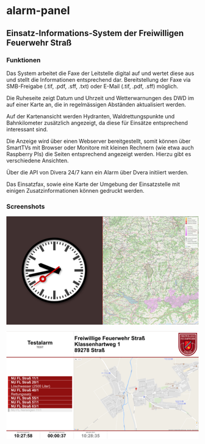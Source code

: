 # alarm-panel

## Einsatz-Informations-System der Freiwilligen Feuerwehr Straß

### Funktionen

Das System arbeitet die Faxe der Leitstelle digital auf und wertet diese aus und stellt die Informationen entsprechend dar. Bereitstellung der Faxe via SMB-Freigabe (.tif, .pdf, .sff, .txt) oder E-Mail (.tif, .pdf, .sff) möglich.

Die Ruheseite zeigt Datum und Uhrzeit und Wetterwarnungen des DWD im auf einer Karte an, die in regelmässigen Abständen aktualisiert werden.

Auf der Kartenansicht werden Hydranten, Waldrettungspunkte und Bahnkilometer zusätzlich angezeigt, da diese für Einsätze entsprechend interessant sind.

Die Anzeige wird über einen Webserver bereitgestellt, somit können über SmartTVs mit Browser oder Monitore mit kleinen Rechnern (wie etwa auch Raspberry PIs) die Seiten entsprechend angezeigt werden. Hierzu gibt es verschiedene Ansichten.

Über die API von Divera 24/7 kann ein Alarm über Dvera initiiert werden.

Das Einsatzfax, sowie eine Karte der Umgebung der Einsatzstelle mit einigen Zusatzinformationen können gedruckt werden.

### Screenshots

![Idle Dsiplay](https://github.com/bboxy/alarm-panel/raw/master/screenshots/idle.png)

![Active Dsiplay](https://github.com/bboxy/alarm-panel/raw/master/screenshots/active.png)
